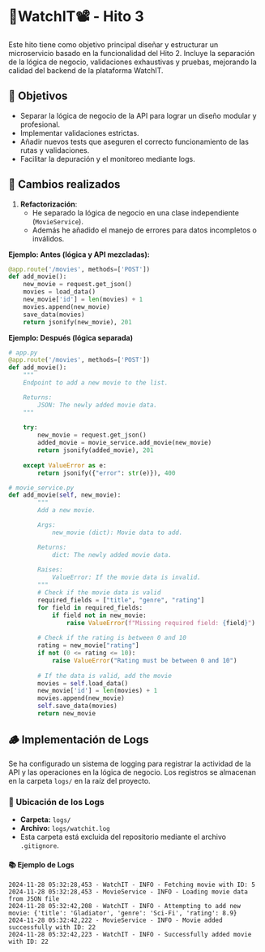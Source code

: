# 🍿WatchIT📽️ - Hito 3

Este hito tiene como objetivo principal diseñar y estructurar un microservicio basado en la funcionalidad del Hito 2. Incluye la separación de la lógica de negocio, validaciones exhaustivas y pruebas, mejorando la calidad del backend de la plataforma WatchIT.

## 🚀 Objetivos
- Separar la lógica de negocio de la API para lograr un diseño modular y profesional.
- Implementar validaciones estrictas.
- Añadir nuevos tests que aseguren el correcto funcionamiento de las rutas y validaciones.
- Facilitar la depuración y el monitoreo mediante logs.

## 🔨 Cambios realizados
1. **Refactorización**:
   - He separado la lógica de negocio en una clase independiente (`MovieService`).
   - Además he añadido el manejo de errores para datos incompletos o inválidos.

**Ejemplo: Antes (lógica y API mezcladas):**
```python
@app.route('/movies', methods=['POST'])
def add_movie():
    new_movie = request.get_json()
    movies = load_data()
    new_movie['id'] = len(movies) + 1
    movies.append(new_movie)
    save_data(movies)
    return jsonify(new_movie), 201
```

**Ejemplo: Después (lógica separada)**
```python
# app.py
@app.route('/movies', methods=['POST'])
def add_movie():
    """
    Endpoint to add a new movie to the list.

    Returns:
        JSON: The newly added movie data.
    """
    
    try:
        new_movie = request.get_json()
        added_movie = movie_service.add_movie(new_movie)
        return jsonify(added_movie), 201
    
    except ValueError as e:
        return jsonify({"error": str(e)}), 400
```

```python
# movie_service.py
def add_movie(self, new_movie):
        """
        Add a new movie.

        Args:
            new_movie (dict): Movie data to add.

        Returns:
            dict: The newly added movie data.
        
        Raises:
            ValueError: If the movie data is invalid.
        """
        # Check if the movie data is valid
        required_fields = ["title", "genre", "rating"]
        for field in required_fields:
            if field not in new_movie:
                raise ValueError(f"Missing required field: {field}")
        
        # Check if the rating is between 0 and 10
        rating = new_movie["rating"]
        if not (0 <= rating <= 10):
            raise ValueError("Rating must be between 0 and 10")
        
        # If the data is valid, add the movie
        movies = self.load_data()
        new_movie['id'] = len(movies) + 1
        movies.append(new_movie)
        self.save_data(movies)
        return new_movie
```
## 🪵 Implementación de Logs

Se ha configurado un sistema de logging para registrar la actividad de la API y las operaciones en la lógica de negocio. Los registros se almacenan en la carpeta `logs/` en la raíz del proyecto.

### 📂 Ubicación de los Logs
- **Carpeta:** `logs/`
- **Archivo:** `logs/watchit.log`
- Esta carpeta está excluida del repositorio mediante el archivo `.gitignore`.

#### 📚 Ejemplo de Logs
```plaintext
2024-11-28 05:32:28,453 - WatchIT - INFO - Fetching movie with ID: 5
2024-11-28 05:32:28,453 - MovieService - INFO - Loading movie data from JSON file
2024-11-28 05:32:42,208 - WatchIT - INFO - Attempting to add new movie: {'title': 'Gladiator', 'genre': 'Sci-Fi', 'rating': 8.9}
2024-11-28 05:32:42,222 - MovieService - INFO - Movie added successfully with ID: 22
2024-11-28 05:32:42,223 - WatchIT - INFO - Successfully added movie with ID: 22
```
